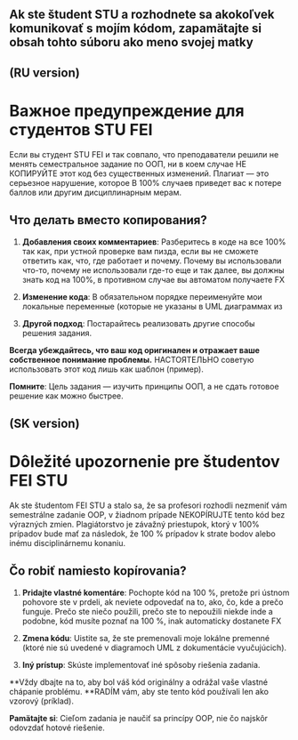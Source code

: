 ## Ak ste študent STU a rozhodnete sa akokoľvek komunikovať s mojím kódom, zapamätajte si obsah tohto súboru ako meno svojej matky


## (RU version)

# Важное предупреждение для студентов STU FEI
Если вы студент STU FEI и так совпало, что преподаватели решили не менять семестральное задание по ООП, ни в коем случае
НЕ КОПИРУЙТЕ этот код без существенных изменений. Плагиат — это серьезное нарушение, которое В 100% случаев приведет вас 
к потере баллов или другим дисциплинарным мерам.

## Что делать вместо копирования?

1. **Добавления своих комментариев**: Разберитесь в коде на все 100% так как, при устной проверке вам пизда, 
если вы не сможете ответить как, что, где работает и почему. Почему вы использовали что-то, почему не использовали где-то еще и так далее, 
вы должны знать код на 100%, в противном случае вы автоматом получаете FX

2. **Изменение кода**: В обязательном порядке переименуйте мои локальные переменные (которые не указаны в UML диаграммах из
3. **Другой подход**: Постарайтесь реализовать другие способы решения задания.

**Всегда убеждайтесь, что ваш код оригинален и отражает ваше собственное понимание проблемы.**  НАСТОЯТЕЛЬНО советую использовать этот код лишь как шаблон (пример).

**Помните**: Цель задания — изучить принципы ООП, а не сдать готовое решение как можно быстрее.

##
##
## (SK version)
# Dôležité upozornenie pre študentov FEI STU
Ak ste študentom FEI STU a stalo sa, že sa profesori rozhodli nezmeniť vám semestrálne zadanie OOP, v žiadnom prípade NEKOPÍRUJTE tento kód bez výrazných zmien.
Plagiátorstvo je závažný priestupok, ktorý v 100% prípadov bude mať za následok, že 100 % prípadov k strate bodov alebo inému disciplinárnemu konaniu.

## Čo robiť namiesto kopírovania?

1. **Pridajte vlastné komentáre**: Pochopte kód na 100 %, pretože pri ústnom pohovore ste v prdeli, ak neviete odpovedať na to, ako, čo, kde a prečo funguje. Prečo ste niečo použili, prečo ste to nepoužili niekde inde a podobne, kód musíte poznať na 100 %, inak automaticky dostanete FX

2. **Zmena kódu**: Uistite sa, že ste premenovali moje lokálne premenné (ktoré nie sú uvedené v diagramoch UML z dokumentácie vyučujúcich).

3. **Iný prístup**: Skúste implementovať iné spôsoby riešenia zadania.

**Vždy dbajte na to, aby bol váš kód originálny a odrážal vaše vlastné chápanie problému. **RADÍM vám, aby ste tento kód používali len ako vzorový (príklad).

**Pamätajte si**: Cieľom zadania je naučiť sa princípy OOP, nie čo najskôr odovzdať hotové riešenie.